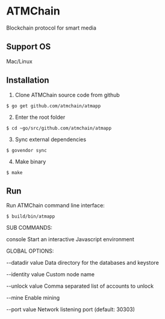# ATMChain
Blockchain protocol for smart media

## Support OS

Mac/Linux

## Installation

1. Clone ATMChain source code from github 

```
$ go get github.com/atmchain/atmapp
```

2. Enter the root folder

```
$ cd ~go/src/github.com/atmchain/atmapp
```

3. Sync external dependencies

```
$ govendor sync
```

4. Make binary

```
$ make
```

## Run

Run ATMChain command line interface:

```
$ build/bin/atmapp
```

SUB COMMANDS:

  console  Start an interactive Javascript environment

GLOBAL OPTIONS:

  --datadir value               Data directory for the databases and keystore
  
  --identity value              Custom node name

  --unlock value                Comma separated list of accounts to unlock

  --mine                        Enable mining
  
  --port value                  Network listening port (default: 30303)